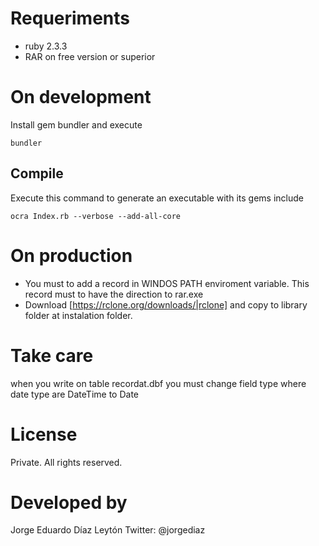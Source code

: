 # Requeriments
- ruby 2.3.3
- RAR on free version or superior

# On development
Install gem bundler and execute

```
bundler
```

## Compile
Execute this command to generate an executable with its gems include

```
ocra Index.rb --verbose --add-all-core
```

# On production
- You must to add a record in WINDOS PATH enviroment variable. This record must to have the direction to rar.exe
- Download [https://rclone.org/downloads/|rclone] and copy to library folder at instalation folder.

# Take care
when you write on table recordat.dbf you must change field type where date type
are DateTime to Date

# License

Private. All rights reserved.

# Developed by

Jorge Eduardo Díaz Leytón
Twitter: @jorgediaz